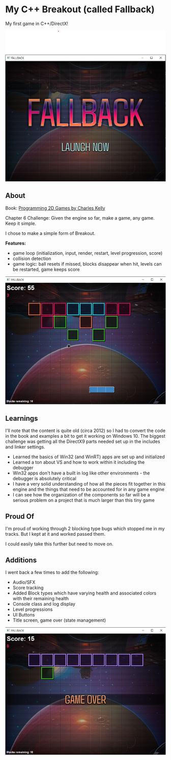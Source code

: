# My C++ Breakout (called Fallback)

My first game in C++/DirectX!

![Fallback Title](pictures/title-screenshot.png)

## About 

Book: [Programming 2D Games by Charles Kelly](http://www.programming2dgames.com//)

Chapter 6 Challenge: Given the engine so far, make a game, any game. Keep it simple.

I chose to make a simple form of Breakout.

**Features:**

* game loop (initialization, input, render, restart, level progression, score)
* collision detection
* game logic: ball resets if missed, blocks disappear when hit, levels can be restarted, game keeps score

![Fallback Gameplay](pictures/gameplay-screenshot.png)

## Learnings

I'll note that the content is quite old (circa 2012) so I had to convert the code in the book and examples a bit to get it working on Windows 10. The biggest challenge was getting all the DirectX9 parts needed set up in the includes and linker settings.

* Learned the basics of Win32 (and WinRT) apps are set up and initialized
* Learned a ton about VS and how to work within it including the debugger
* Win32 apps don't have a built in log like other environments - the debugger is absolutely critical
* I have a very solid understanding of how all the pieces fit together in this engine and the things that need to be accounted for in any game engine
* I can see how the organization of the components so far will be a serious problem on a project that is much larger than this tiny game


## Proud Of

I'm proud of working through 2 blocking type bugs which stopped me in my tracks. But I kept at it and worked passed them. 

I could easily take this further but need to move on.

## Additions

I went back a few times to add the following:

- Audio/SFX
- Score tracking
- Added Block types which have varying health and associated colors with their remaining health
- Console class and log display
- Level progressions
- UI Buttons
- Title screen, game over (state management)

![Fallback Game Over](pictures/gameover-screenshot.png)